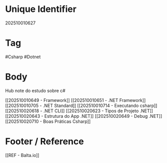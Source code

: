 # Unique Identifier
202510010627

# Tag
#Csharp #Dotnet 

# Body
Hub note do estudo sobre c#

[[202510010649 - Framework]]
[[202510010651 - .NET Framework]]
[[202510010705 - .NET Standard]]
[[202510010714 - Executando csharp]]
[[202510020618 - .NET CLI]]
[[202510020623 - Tipos de Projeto .NET]]
[[202510020643 - Estrutura do App .NET]]
[[202510020649 - Debug .NET]]
[[202510020710 - Boas Práticas Csharp]]

# Footer / Reference
[[REF - Balta.io]]